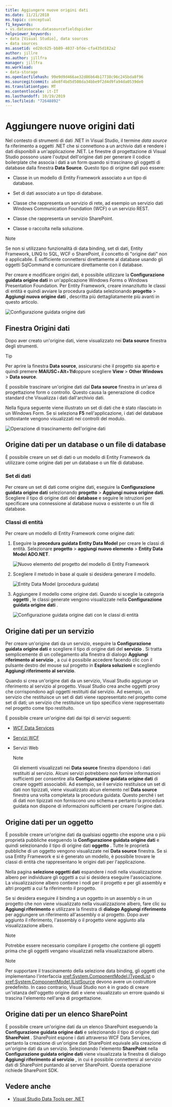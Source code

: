 ```yaml
---
title: Aggiungere nuove origini dati
ms.date: 11/21/2018
ms.topic: conceptual
f1_keywords:
- vs.datasource.datasourcefieldspicker
helpviewer_keywords:
- data [Visual Studio], data sources
- data sources
ms.assetid: ed28c625-bb89-4037-bfde-cfa435d182a2
author: jillre
ms.author: jillfra
manager: jillfra
ms.workload:
- data-storage
ms.openlocfilehash: 99e9d9d466ae32d86b64b17738c96c245bda8f96
ms.sourcegitcommit: a8e8f4bd5d508da34bbe9f2d4d9fa94da0539de0
ms.translationtype: MT
ms.contentlocale: it-IT
ms.lasthandoff: 10/19/2019
ms.locfileid: "72648892"
---
```

# <a name="add-new-data-sources"></a>Aggiungere nuove origini dati

Nel contesto di strumenti di dati .NET in Visual Studio, il termine *data source* fa riferimento a oggetti .NET che si connettono a un archivio dati e rendere i dati disponibili a un'applicazione .NET. Le finestre di progettazione di Visual Studio possono usare l'output dell'origine dati per generare il codice boilerplate che associa i dati a un form quando si trascinano gli oggetti di database dalla finestra **Data Source**. Questo tipo di origine dati può essere:

- Classe in un modello di Entity Framework associato a un tipo di database.

- Set di dati associato a un tipo di database.

- Classe che rappresenta un servizio di rete, ad esempio un servizio dati Windows Communication Foundation (WCF) o un servizio REST.

- Classe che rappresenta un servizio SharePoint.

- Classe o raccolta nella soluzione.

> [!NOTE]
> Se non si utilizzano funzionalità di data binding, set di dati, Entity Framework, LINQ to SQL, WCF o SharePoint, il concetto di "origine dati" non è applicabile. È sufficiente connettersi direttamente al database usando gli oggetti SqlCommand e comunicare direttamente con il database.

Per creare e modificare origini dati, è possibile utilizzare la **Configurazione guidata origine dati** in un'applicazione Windows Forms o Windows Presentation Foundation. Per Entity Framework, creare innanzitutto le classi di entità e quindi avviare la procedura guidata selezionando **progetto**  > **Aggiungi nuova origine dati** , descritta più dettagliatamente più avanti in questo articolo.

![Configurazione guidata origine dati](../data-tools/media/data-source-configuration-wizard.png)

## <a name="data-sources-window"></a>Finestra Origini dati

Dopo aver creato un'origine dati, viene visualizzato nei **Data source** finestra degli strumenti.

> [!TIP]
> Per aprire la finestra **Data source**, assicurarsi che il progetto sia aperto e quindi premere **MAIUSC**+**Alt**+**1!d**oppure scegliere **View** > **Other Windows** > **Data source**.

È possibile trascinare un'origine dati dal **Data source** finestra in un'area di progettazione form o controllo. Questo causa la generazione di codice standard che Visualizza i dati dall'archivio dati.

Nella figura seguente viene illustrato un set di dati che è stato rilasciato in un Windows Form. Se si seleziona **F5** nell'applicazione, i dati del database sottostante vengono visualizzati nei controlli del modulo.

![Operazione di trascinamento dell'origine dati](../data-tools/media/raddata-data-source-drag-operation.png)

## <a name="data-source-for-a-database-or-a-database-file"></a>Origine dati per un database o un file di database

È possibile creare un set di dati o un modello di Entity Framework da utilizzare come origine dati per un database o un file di database.

### <a name="dataset"></a>Set di dati

Per creare un set di dati come origine dati, eseguire la **Configurazione guidata origine dati** selezionando **progetto**  > **Aggiungi nuova origine dati**. Scegliere il tipo di origine dati del **database** e seguire le istruzioni per specificare una connessione al database nuova o esistente o un file di database.

### <a name="entity-classes"></a>Classi di entità

Per creare un modello di Entity Framework come origine dati:

1. Eseguire la **procedura guidata Entity Data Model** per creare le classi di entità. Selezionare **progetto**  > **aggiungi nuovo elemento**  > **Entity Data Model ADO.NET**.

   ![Nuovo elemento del progetto del modello di Entity Framework](../data-tools/media/raddata-new-entity-framework-model-project-item.png)

1. Scegliere il metodo in base al quale si desidera generare il modello.

   ![Entity Data Model (procedura guidata)](../data-tools/media/raddata-entity-data-model-wizard.png)

1. Aggiungere il modello come origine dati. Quando si sceglie la categoria **oggetti** , le classi generate vengono visualizzate nella **Configurazione guidata origine dati** .

   ![Configurazione guidata origine dati con le classi di entità](../data-tools/media/raddata-data-source-configuration-wizard-with-entity-classes.png)

## <a name="data-source-for-a-service"></a>Origine dati per un servizio

Per creare un'origine dati da un servizio, eseguire la **Configurazione guidata origine dati** e scegliere il tipo di origine dati del **servizio** . Si tratta semplicemente di un collegamento alla finestra di dialogo **Aggiungi riferimento al servizio** , a cui è possibile accedere facendo clic con il pulsante destro del mouse sul progetto in **Esplora soluzioni** e scegliendo **Aggiungi riferimento al servizio**.

Quando si crea un'origine dati da un servizio, Visual Studio aggiunge un riferimento al servizio al progetto. Visual Studio crea anche oggetti proxy che corrispondono agli oggetti restituiti dal servizio. Ad esempio, un servizio che restituisce un set di dati viene rappresentato nel progetto come set di dati; un servizio che restituisce un tipo specifico viene rappresentato nel progetto come tipo restituito.

È possibile creare un'origine dati dai tipi di servizi seguenti:

- [WCF Data Services](/dotnet/framework/data/wcf/wcf-data-services-overview)

- [Servizi WCF](../data-tools/windows-communication-foundation-services-and-wcf-data-services-in-visual-studio.md)

- Servizi Web

    > [!NOTE]
    > Gli elementi visualizzati nei **Data source** finestra dipendono i dati restituiti al servizio. Alcuni servizi potrebbero non fornire informazioni sufficienti per consentire alla **Configurazione guidata origine dati** di creare oggetti associabili. Ad esempio, se il servizio restituisce un set di dati non tipizzati, viene visualizzato alcun elemento nel **Data source** finestra una volta completata la procedura guidata. Questo perché i set di dati non tipizzati non forniscono uno schema e pertanto la procedura guidata non dispone di informazioni sufficienti per creare l'origine dati.

## <a name="data-source-for-an-object"></a>Origine dati per un oggetto

È possibile creare un'origine dati da qualsiasi oggetto che espone una o più proprietà pubbliche eseguendo la **Configurazione guidata origine dati** e quindi selezionando il tipo di origine dati **oggetto** . Tutte le proprietà pubbliche di un oggetto vengono visualizzate nei **Data source** finestra. Se si usa Entity Framework e si è generato un modello, è possibile trovare le classi di entità che rappresentano le origini dati per l'applicazione.

Nella pagina **selezione oggetti dati** espandere i nodi nella visualizzazione albero per individuare gli oggetti a cui si desidera eseguire l'associazione. La visualizzazione albero contiene i nodi per il progetto e per gli assembly e altri progetti a cui fa riferimento il progetto.

Se si desidera eseguire il binding a un oggetto in un assembly o in un progetto che non viene visualizzato nella visualizzazione albero, fare clic su **Aggiungi riferimento** e utilizzare la finestra di **dialogo Aggiungi riferimento** per aggiungere un riferimento all'assembly o al progetto. Dopo aver aggiunto il riferimento, l'assembly o il progetto viene aggiunto alla visualizzazione albero.

> [!NOTE]
> Potrebbe essere necessario compilare il progetto che contiene gli oggetti prima che gli oggetti vengano visualizzati nella visualizzazione albero.

> [!NOTE]
> Per supportare il trascinamento della selezione data binding, gli oggetti che implementano l'interfaccia <xref:System.ComponentModel.ITypedList> o <xref:System.ComponentModel.IListSource> devono avere un costruttore predefinito. In caso contrario, Visual Studio non è in grado di creare un'istanza dell'oggetto origine dati e viene visualizzato un errore quando si trascina l'elemento nell'area di progettazione.

## <a name="data-source-for-a-sharepoint-list"></a>Origine dati per un elenco SharePoint

È possibile creare un'origine dati da un elenco SharePoint eseguendo la **Configurazione guidata origine dati** e selezionando il tipo di origine dati **SharePoint** . SharePoint espone i dati attraverso WCF Data Services, pertanto la creazione di un'origine dati SharePoint equivale alla creazione di un'origine dati da un servizio. Selezionando l'elemento **SharePoint** nella **Configurazione guidata origine dati** viene visualizzata la finestra di dialogo **Aggiungi riferimento al servizio** , in cui è possibile connettersi al servizio dati di SharePoint puntando al server SharePoint. Questa operazione richiede SharePoint SDK.

## <a name="see-also"></a>Vedere anche

- [Visual Studio Data Tools per .NET](../data-tools/visual-studio-data-tools-for-dotnet.md)
